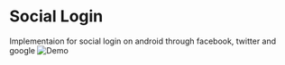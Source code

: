 # Social Login
Implementaion for social login on android through facebook, twitter and google
<img src="https://i.imgsafe.org/bf/bf9615e61e.png" alt="Demo" style="max-width: 38% !important">
